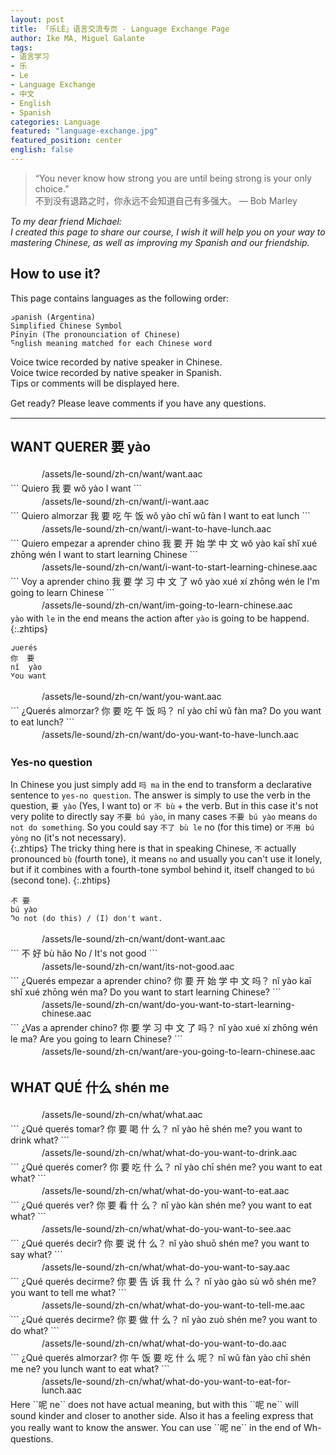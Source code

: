 ```yaml
---
layout: post
title: 「乐LÈ」语言交流专页 - Language Exchange Page
author: Ike MA, Miguel Galante
tags:
- 语言学习
- 乐
- Le
- Language Exchange
- 中文
- English
- Spanish
categories: Language
featured: "language-exchange.jpg"
featured_position: center
english: false
---
```


<style>
pre, .highlight {
    border-radius: 16px;
}
p {
    margin: 0 0 15px 0
}
.zhcn, .esar, .zhtips, .estips {
    padding-left: 50px;
    background: url(/assets/img/le/cn.png) no-repeat left center;
    line-height: 1em;
    padding-top: 5px;
    padding-bottom: 5px;
    margin:0;
}
.esar, .estips {
    background: url(/assets/img/le/ar.png) no-repeat left center;
}
.zhtips, .estips {
    line-height: 2em;
}
</style>

> “You never know how strong you are until being strong is your only choice.”  
不到没有退路之时，你永远不会知道自己有多强大。 ― Bob Marley

*To my dear friend Michael:  
I created this page to share our course, I wish it will help you on your way to mastering Chinese, as well as improving my Spanish and our friendship.*

## How to use it?
This page contains languages as the following order:  
```
Spanish (Argentina)
Simplified Chinese Symbol
Pīnyīn (The pronounciation of Chinese)
English meaning matched for each Chinese word
```
Voice twice recorded by native speaker in Chinese.  
Voice twice recorded by native speaker in Spanish.  
Tips or comments will be displayed here.  
  
Get ready? Please leave comments if you have any questions.
<hr/>

## WANT QUERER 要 yào 
<p class="zhcn">/assets/le-sound/zh-cn/want/want.aac</p>
```
Quiero
我 要
wŏ yào
I  want
```
<p class="zhcn">/assets/le-sound/zh-cn/want/i-want.aac</p>
```
Quiero almorzar
我 要    吃     午 饭
wŏ yào  chī    wǔ fàn
I  want to eat lunch
```
<p class="zhcn">/assets/le-sound/zh-cn/want/i-want-to-have-lunch.aac</p>
```
Quiero empezar a aprender chino
我 要    开  始   学       中    文
wŏ yào  kaī shǐ  xué      zhōng wén
I  want to start learning Chinese
```
<p class="zhcn">/assets/le-sound/zh-cn/want/i-want-to-start-learning-chinese.aac</p>
```
Voy a aprender chino
我 要         学 习     中   文  了
wŏ  yào      xué xí   zhōng wén le
I'm going to learn    Chinese
```
<p class="zhcn">/assets/le-sound/zh-cn/want/im-going-to-learn-chinese.aac</p>

``yào`` with ``le`` in the end means the action after ``yào`` is going to be happend.
{:.zhtips}

```
Querés
你  要
nǐ  yào
You want
```
<p class="zhcn">/assets/le-sound/zh-cn/want/you-want.aac</p>
```
¿Querés almorzar?
你      要   吃     午 饭  吗？
nǐ     yào  chī    wǔ fàn ma?
Do you want to eat lunch?
```
<p class="zhcn">/assets/le-sound/zh-cn/want/do-you-want-to-have-lunch.aac</p>

### Yes-no question
In Chinese you just simply add ``吗 ma`` in the end to transform a declarative sentence to ``yes-no question``. The answer is simply to use the verb in the question, ``要 yào`` (Yes, I want to) or ``不 bù`` + the verb. 
But in this case it's not very polite to directly say ``不要 bú yào``, in many cases ``不要 bú yào`` means ``do not do something``. So you could say ``不了 bù le`` no (for this time) or ``不用 bú yòng`` no (it's not necessary).  
{:.zhtips}
The tricky thing here is that in speaking Chinese, ``不`` actually pronounced ``bù`` (fourth tone), it means ``no`` and usually you can't use it lonely, but if it combines with a fourth-tone symbol behind it, itself changed to ``bú`` (second tone).
{:.zhtips}
```
不 要
bú yào
Do not (do this) / (I) don't want.
```
<p class="zhcn">/assets/le-sound/zh-cn/want/dont-want.aac</p>
```
不 好
bù hǎo
No / It's not good
```
<p class="zhcn">/assets/le-sound/zh-cn/want/its-not-good.aac</p>
```
¿Querés empezar a aprender chino?
你      要   开  始   学       中    文  吗？
nǐ     yào  kaī shǐ  xué      zhōng wén ma?
Do you want to start learning Chinese?
```
<p class="zhcn">/assets/le-sound/zh-cn/want/do-you-want-to-start-learning-chinese.aac</p>
```
¿Vas a aprender chino?
你       要    学 习    中    文  了 吗？
nǐ      yào   xué xí   zhōng wén le ma?
Are you going to learn Chinese?
```
<p class="zhcn">/assets/le-sound/zh-cn/want/are-you-going-to-learn-chinese.aac</p>

## WHAT QUÉ 什么 shén me
<p class="zhcn">/assets/le-sound/zh-cn/what/what.aac</p>
```
¿Qué querés tomar?
你    要  喝        什  么？
nǐ   yào  hē       shén me?
you  want to drink what?
```
<p class="zhcn">/assets/le-sound/zh-cn/what/what-do-you-want-to-drink.aac</p>
```
¿Qué querés comer?
你    要   吃     什  么？
nǐ   yào  chī    shén me?
you  want to eat what?
```
<p class="zhcn">/assets/le-sound/zh-cn/what/what-do-you-want-to-eat.aac</p>
```
¿Qué querés ver?
你    要   看     什  么？
nǐ   yào  kàn    shén me?
you  want to eat what?
```
<p class="zhcn">/assets/le-sound/zh-cn/what/what-do-you-want-to-see.aac</p>
```
¿Qué querés decir?
你    要   说     什  么？
nǐ   yào  shuō   shén me?
you  want to say what?
```
<p class="zhcn">/assets/le-sound/zh-cn/what/what-do-you-want-to-say.aac</p>
```
¿Qué querés decirme?
你    要   告  诉  我  什  么？
nǐ   yào  gào sù  wǒ shén me?
you  want to tell me what?
```
<p class="zhcn">/assets/le-sound/zh-cn/what/what-do-you-want-to-tell-me.aac</p>
```
¿Qué querés decirme?
你    要   做    什  么？
nǐ   yào  zuò   shén me?
you  want to do what?
```
<p class="zhcn">/assets/le-sound/zh-cn/what/what-do-you-want-to-do.aac</p>
```
¿Qué querés almorzar?
你   午  饭   要   吃     什  么 呢？
nǐ   wǔ fàn yào  chī    shén me ne?
you  lunch  want to eat what?
```
<p class="zhcn">/assets/le-sound/zh-cn/what/what-do-you-want-to-eat-for-lunch.aac</p>
Here ``呢 ne`` does not have actual meaning, but with this ``呢 ne`` will sound kinder and closer to another side. Also it has a feeling express that you really want to know the answer. You can use ``呢 ne`` in the end of Wh-questions.